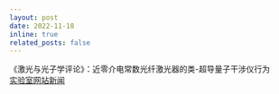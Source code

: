 ```yaml
---
layout: post
date: 2022-11-18
inline: true
related_posts: false
---
```


《激光与光子学评论》：近零介电常数光纤激光器的类-超导量子干涉仪行为
<br>
[实验室网站新闻](https://web.pkusz.edu.cn/lnfo/%e5%8c%97%e4%ba%ac%e5%a4%a7%e5%ad%a6%e6%9d%8e%e5%80%a9%e8%af%be%e9%a2%98%e7%bb%84%e3%80%81%e6%b8%85%e5%8d%8e%e5%a4%a7%e5%ad%a6%e4%bb%98%e7%ba%a2%e5%b2%a9%e8%af%be%e9%a2%98%e7%bb%84-lpr-%ef%bc%9a/)
